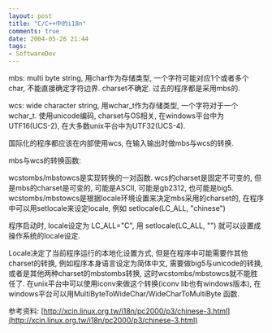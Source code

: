 ```yaml
---
layout: post
title: "C/C++中的i18n"
comments: true
date: 2004-05-26 21:44
tags:
- SoftwareDev
---
```

mbs: multi byte string, 用char作为存储类型, 一个字符可能对应1个或者多个char, 不能直接确定字符边界. charset不确定. 过去的程序都是采用mbs的.

wcs: wide character string, 用wchar_t作为存储类型, 一个字符对于一个wchar_t. 使用unicode编码, charset与OS相关, 在windows平台中为UTF16(UCS-2), 在大多数unix平台中为UTF32(UCS-4). 

国际化的程序都应该在内部使用wcs, 在输入输出时做mbs与wcs的转换.

mbs与wcs的转换函数: 

wcstombs/mbstowcs是实现转换的一对函数. wcs的charset是固定不可变的, 但是mbs的charset是可变的, 可能是ASCII, 可能是gb2312, 也可能是big5. wcstombs/mbstowcs是根据locale环境设置来决定mbs采用的charset的, 在程序中可以用setlocale来设定locale, 例如 setlocale(LC_ALL, "chinese")

程序启动时, locale设定为 LC_ALL="C", 用 setlocale(LC_ALL, "") 就可以设置成操作系统的locale设定.

Locale决定了当前程序运行的本地化设置方式, 但是在程序中可能需要作其他charset的转换, 例如程序本身语言设定为简体中文, 需要做big5与unicode的转换, 或者是其他两种charset的mbstombs转换, 这时wcstombs/mbstowcs就不能胜任了. 在unix平台中可以使用iconv来做这个转换(iconv lib也有windows版本), 在windows平台可以用MultiByteToWideChar/WideCharToMultiByte 函数.

参考资料: [http://xcin.linux.org.tw/i18n/pc2000/p3/chinese-3.html](http://xcin.linux.org.tw/i18n/pc2000/p3/chinese-3.html)
